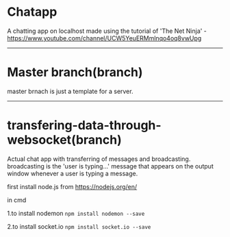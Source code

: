 # Chatapp
A chatting app on localhost made using the tutorial of 'The Net Ninja' - https://www.youtube.com/channel/UCW5YeuERMmlnqo4oq8vwUpg


---
# Master branch(branch)
master brnach is just a template for a server.

---
# transfering-data-through-websocket(branch)
Actual chat app with transferring of messages and broadcasting.
broadcasting is the 'user is typing...' message that appears on the output window
whenever a user is typing a message.


first install node.js from
https://nodejs.org/en/

in cmd 


1.to install nodemon
```npm install nodemon --save```


2.to install socket.io
```npm install socket.io --save```

